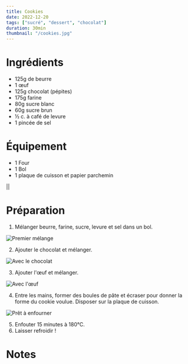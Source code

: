 ```yaml
---
title: Cookies
date: 2022-12-20
tags: ["sucré", "dessert", "chocolat"]
duration: 30min
thumbnail: "/cookies.jpg"
---
```


# Ingrédients

+ 125g de beurre
+ 1 œuf
+ 125g chocolat (pépites)
+ 175g farine
+ 80g sucre blanc
+ 60g sucre brun
+ ½ c. à café de levure
+ 1 pincée de sel


# Équipement

+ 1 Four
+ 1 Bol
+ 1 plaque de cuisson et papier parchemin

||

# Préparation

1. Mélanger beurre, farine, sucre, levure et sel dans un bol.

![Premier mélange](/cookies-step-1.jpg)

2. Ajouter le chocolat et mélanger.

![Avec le chocolat](/cookies-step-2.jpg)

3. Ajouter l'œuf et mélanger.

![Avec l'œuf](/cookies-step-3.jpg)

4. Entre les mains, former des boules de pâte et écraser pour
donner la forme du cookie voulue. Disposer sur la plaque de cuisson.

![Prêt à enfourner](/cookies-step-4.jpg)


5. Enfouter 15 minutes à 180°C.
6. Laisser refroidir !



# Notes
